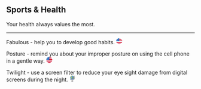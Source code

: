## Sports & Health

Your health always values the most.

---

Fabulous - help you to develop good habits. ![](../assets/united-states.png)

Posture - remind you about your improper posture on using the cell phone in a gentle way. ![](../assets/united-states.png)

Twilight - use a screen filter to reduce your eye sight damage from digital screens during the night. ![](../assets/earth-globe.png)

